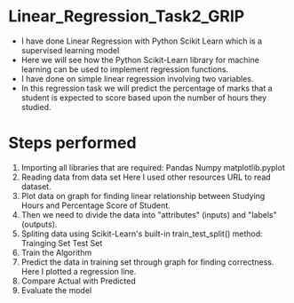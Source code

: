# Linear_Regression_Task2_GRIP

* I have done  Linear Regression with Python Scikit Learn which is a supervised learning model
*  Here we will see how the Python Scikit-Learn library for machine learning can be used to implement regression functions.
*  I have done on simple linear regression involving two variables.
* In this regression task we will predict the percentage of marks that a student is expected to score based upon the number of hours they studied.

# Steps performed

1) Importing all libraries that are required:
        Pandas 
        Numpy
        matplotlib.pyplot
2) Reading data from data set
        Here I used other resources URL to read dataset.      
3) Plot data on graph for finding linear relationship between Studying Hours and Percentage Score of Student.
4) Then we need to divide the data into "attributes" (inputs) and "labels" (outputs). 
5) Spliting data using Scikit-Learn's built-in train_test_split() method:
        Trainging Set
        Test Set 
6) Train the Algorithm
7) Predict the data in training set through graph for finding correctness.
        Here I plotted a regression line.
8) Compare Actual with Predicted
9) Evaluate  the model
